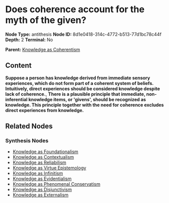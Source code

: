 # Does coherence account for the myth of the given?

**Node Type:** antithesis
**Node ID:** 8d1e0418-314c-4772-b513-77d1bc78c44f
**Depth:** 2
**Terminal:** No

**Parent:** [Knowledge as Coherentism](knowledge-as-coherentism-thesis-5a48aa0c-936b-49c0-9651-67bacb70ec32.md)

## Content

**Suppose a person has knowledge derived from immediate sensory experiences, which do not form part of a coherent system of beliefs. Intuitively, direct experiences should be considered knowledge despite lack of coherence.**, **There is a plausible principle that immediate, non-inferential knowledge items, or 'givens', should be recognized as knowledge. This principle together with the need for coherence excludes direct experiences from knowledge.**

## Related Nodes

### Synthesis Nodes

- [Knowledge as Foundationalism](knowledge-as-foundationalism-synthesis-1ec44498-2ce0-491f-a6fa-40004996b1e5.md)
- [Knowledge as Contextualism](knowledge-as-contextualism-synthesis-53338095-bce4-4d8b-b2cc-8253f478bdcf.md)
- [Knowledge as Reliabilism](knowledge-as-reliabilism-synthesis-eace054d-4e15-4814-8d46-9d08dba0ba85.md)
- [Knowledge as Virtue Epistemology](knowledge-as-virtue-epistemology-synthesis-faa40f73-9899-47c8-a146-c55796ba2421.md)
- [Knowledge as Infinitism](knowledge-as-infinitism-synthesis-7f8e4625-f656-4461-b7dc-03001ef60d00.md)
- [Knowledge as Evidentialism](knowledge-as-evidentialism-synthesis-508e1740-4026-422b-adb5-fdf4d1eac7ac.md)
- [Knowledge as Phenomenal Conservatism](knowledge-as-phenomenal-conservatism-synthesis-8908fa56-2303-4846-b5c6-7f033dd298d6.md)
- [Knowledge as Disjunctivism](knowledge-as-disjunctivism-synthesis-38694a52-6f2d-4997-bba8-8cf8097ee74e.md)
- [Knowledge as Externalism](knowledge-as-externalism-synthesis-495eeda3-6440-47f1-bb9a-0edd31288d1e.md)
